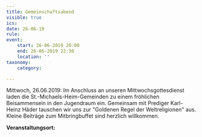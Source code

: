 ```yaml
---
title: Gemeinschaftsabend
visible: true
ics: 
date: 26-06-19
rule: 
event:
	start: 26-06-2019 20:00
	end: 26-06-2019 22:30
	location: ''
taxonomy:
	category: 

---
```

Mittwoch, 26.06.2019: Im Anschluss an unseren Mittwochsgottesdienst laden die St.-Michaels-Heim-Gemeinden zu einem fröhlichen Beisammensein in den Jugendraum ein. Gemeinsam mit Prediger Karl-Heinz Häder tauschen wir uns zur "Goldenen Regel der Weltreligionen" aus. Kleine Beiträge zum Mitbringbuffet sind herzlich willkommen.


**Veranstaltungsort:** 

